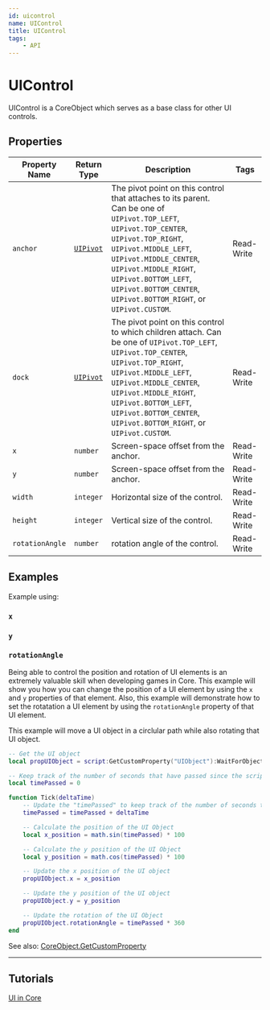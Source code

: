 ```yaml
---
id: uicontrol
name: UIControl
title: UIControl
tags:
    - API
---
```


# UIControl

UIControl is a CoreObject which serves as a base class for other UI controls.

## Properties

| Property Name | Return Type | Description | Tags |
| -------- | ----------- | ----------- | ---- |
| `anchor` | [`UIPivot`](enums.md#uipivot) | The pivot point on this control that attaches to its parent. Can be one of `UIPivot.TOP_LEFT`, `UIPivot.TOP_CENTER`, `UIPivot.TOP_RIGHT`, `UIPivot.MIDDLE_LEFT`, `UIPivot.MIDDLE_CENTER`, `UIPivot.MIDDLE_RIGHT`, `UIPivot.BOTTOM_LEFT`, `UIPivot.BOTTOM_CENTER`, `UIPivot.BOTTOM_RIGHT`, or `UIPivot.CUSTOM`. | Read-Write |
| `dock` | [`UIPivot`](enums.md#uipivot) | The pivot point on this control to which children attach. Can be one of `UIPivot.TOP_LEFT`, `UIPivot.TOP_CENTER`, `UIPivot.TOP_RIGHT`, `UIPivot.MIDDLE_LEFT`, `UIPivot.MIDDLE_CENTER`, `UIPivot.MIDDLE_RIGHT`, `UIPivot.BOTTOM_LEFT`, `UIPivot.BOTTOM_CENTER`, `UIPivot.BOTTOM_RIGHT`, or `UIPivot.CUSTOM`. | Read-Write |
| `x` | `number` | Screen-space offset from the anchor. | Read-Write |
| `y` | `number` | Screen-space offset from the anchor. | Read-Write |
| `width` | `integer` | Horizontal size of the control. | Read-Write |
| `height` | `integer` | Vertical size of the control. | Read-Write |
| `rotationAngle` | `number` | rotation angle of the control. | Read-Write |

## Examples

Example using:

### `x`

### `y`

### `rotationAngle`

Being able to control the position and rotation of UI elements is an extremely valuable skill when developing games in Core. This example will show you how you can change the position of a UI element by using the `x` and `y` properties of that element. Also, this example will demonstrate how to set the rotatation a UI element by using the `rotationAngle` property of that UI element.

This example will move a UI object in a circlular path while also rotating that UI object.

```lua
-- Get the UI object
local propUIObject = script:GetCustomProperty("UIObject"):WaitForObject()

-- Keep track of the number of seconds that have passed since the script began running
local timePassed = 0

function Tick(deltaTime)
    -- Update the "timePassed" to keep track of the number of seconds that have passed
    timePassed = timePassed + deltaTime

    -- Calculate the position of the UI Object
    local x_position = math.sin(timePassed) * 100

    -- Calculate the y position of the UI Object
    local y_position = math.cos(timePassed) * 100

    -- Update the x position of the UI object
    propUIObject.x = x_position

    -- Update the y position of the UI object
    propUIObject.y = y_position

    -- Update the rotation of the UI Object
    propUIObject.rotationAngle = timePassed * 360
end
```

See also: [CoreObject.GetCustomProperty](coreobject.md)

---

## Tutorials

[UI in Core](../tutorials/ui_reference.md)
